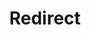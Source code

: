 ﻿---
layout: src/layouts/Redirect.astro
title: Redirect
redirect: https://yamldoc.liuyan.wang/docs/infrastructure/accounts/azure
pubDate:  2023-01-01
navSearch: false
navSitemap: false
navMenu: false
---
